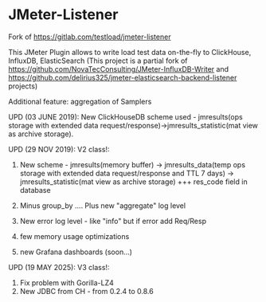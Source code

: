 # JMeter-Listener

Fork of https://gitlab.com/testload/jmeter-listener

This JMeter Plugin allows to write load test data on-the-fly to ClickHouse, InfluxDB, ElasticSearch (This project is a partial fork of https://github.com/NovaTecConsulting/JMeter-InfluxDB-Writer and https://github.com/delirius325/jmeter-elasticsearch-backend-listener projects)

Additional feature: aggregation of Samplers

UPD (03 JUNE 2019): New ClickHouseDB scheme used - jmresults(ops storage with extended data request/response)->jmresults_statistic(mat view as archive storage).

UPD (29 NOV 2019): V2 class!:
1. New scheme - 
    jmresults(memory buffer) -> 
    jmresults_data(temp ops storage with extended data request/response and TTL 7 days) ->
    jmresults_statistic(mat view as archive storage)
   +++ res_code field in database
   
2. Minus group_by .... Plus new "aggregate" log level
3. New error log level - like "info" but if error add Req/Resp
4. few memory usage optimizations
5. new Grafana dashboards (soon...)
 

UPD (19 MAY 2025): V3 class!:
1. Fix problem with Gorilla-LZ4
2. New JDBC from CH - from 0.2.4 to 0.8.6

